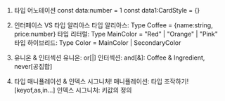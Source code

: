 1. 타입 어노테이션
const data:number = 1 
const data1:CardStyle = {}

2. 인터페이스 VS 타입 알리아스
타입 알리아스: Type Coffee = {name:string, price:number}
타입 리터럴: Type MainColor = "Red" | "Orange" | "Pink"  
타입 하이브리드: Type Color = MainColor | SecondaryColor

3. 유니온 & 인터섹션
유니온: or[|] 
인터섹션: and[&]: Coffee & Ingredient, never[공집합]

4. 타입 매니퓰레이션 & 인덱스 시그니처!
매니퓰레이션: 타입 조작하기![keyof,as,in...]
인덱스 시그니처: 키값의 정의